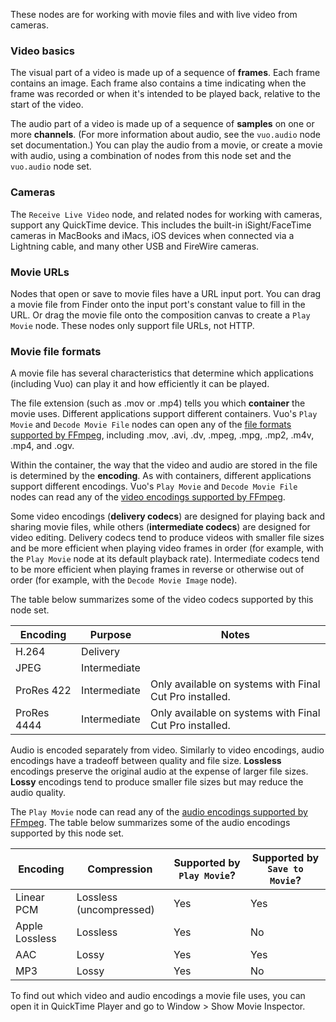These nodes are for working with movie files and with live video from cameras. 

### Video basics

The visual part of a video is made up of a sequence of **frames**. Each frame contains an image. Each frame also contains a time indicating when the frame was recorded or when it's intended to be played back, relative to the start of the video.

The audio part of a video is made up of a sequence of **samples** on one or more **channels**. (For more information about audio, see the `vuo.audio` node set documentation.) You can play the audio from a movie, or create a movie with audio, using a combination of nodes from this node set and the `vuo.audio` node set.

### Cameras

The `Receive Live Video` node, and related nodes for working with cameras, support any QuickTime device. This includes the built-in iSight/FaceTime cameras in MacBooks and iMacs, iOS devices when connected via a Lightning cable, and many other USB and FireWire cameras.

### Movie URLs

Nodes that open or save to movie files have a URL input port. You can drag a movie file from Finder onto the input port's constant value to fill in the URL. Or drag the movie file onto the composition canvas to create a `Play Movie` node. These nodes only support file URLs, not HTTP.

### Movie file formats

A movie file has several characteristics that determine which applications (including Vuo) can play it and how efficiently it can be played.

The file extension (such as .mov or .mp4) tells you which **container** the movie uses. Different applications support different containers. Vuo's `Play Movie` and `Decode Movie File` nodes can open any of the [file formats supported by FFmpeg](http://www.ffmpeg.org/general.html#File-Formats), including .mov, .avi, .dv, .mpeg, .mpg, .mp2, .m4v, .mp4, and .ogv.

Within the container, the way that the video and audio are stored in the file is determined by the **encoding**. As with containers, different applications support different encodings. Vuo's `Play Movie` and `Decode Movie File` nodes can read any of the [video encodings supported by FFmpeg](http://www.ffmpeg.org/general.html#Video-Codecs).

Some video encodings (**delivery codecs**) are designed for playing back and sharing movie files, while others (**intermediate codecs**) are designed for video editing. Delivery codecs tend to produce videos with smaller file sizes and be more efficient when playing video frames in order (for example, with the `Play Movie` node at its default playback rate). Intermediate codecs tend to be more efficient when playing frames in reverse or otherwise out of order (for example, with the `Decode Movie Image` node).

The table below summarizes some of the video codecs supported by this node set.

Encoding    | Purpose      | Notes
------------|------------- | -----
H.264       | Delivery    
JPEG        | Intermediate
ProRes 422  | Intermediate | Only available on systems with Final Cut Pro installed.
ProRes 4444 | Intermediate | Only available on systems with Final Cut Pro installed.

Audio is encoded separately from video. Similarly to video encodings, audio encodings have a tradeoff between quality and file size. **Lossless** encodings preserve the original audio at the expense of larger file sizes. **Lossy** encodings tend to produce smaller file sizes but may reduce the audio quality.

The `Play Movie` node can read any of the [audio encodings supported by FFmpeg](http://www.ffmpeg.org/general.html#Audio-Codecs). The table below summarizes some of the audio encodings supported by this node set.

Encoding       | Compression             | Supported by `Play Movie`? | Supported by `Save to Movie`?
---------------|-------------------------|----------------------------|-----------------------------
Linear PCM     | Lossless (uncompressed) | Yes                        | Yes
Apple Lossless | Lossless                | Yes                        | No
AAC            | Lossy                   | Yes                        | Yes
MP3            | Lossy                   | Yes                        | No

To find out which video and audio encodings a movie file uses, you can open it in QuickTime Player and go to Window > Show Movie Inspector.
